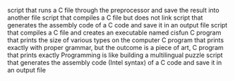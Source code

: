 script that runs a C file through the preprocessor and save the result into another file
script that compiles a C file but does not link
script that generates the assembly code of a C code and save it in an output file
script that compiles a C file and creates an executable named cisfun
C program that prints the size of various types on the computer
C program that prints exactly with proper grammar, but the outcome is a piece of art,
C program that prints exactly Programming is like building a multilingual puzzle
script that generates the assembly code (Intel syntax) of a C code and save it in an output file
